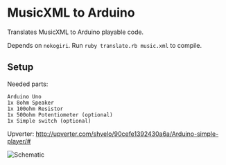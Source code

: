 MusicXML to Arduino
===

Translates MusicXML to Arduino playable code.

Depends on `nokogiri`.
Run `ruby translate.rb music.xml` to compile.

## Setup

Needed parts:  

    Arduino Uno
    1x 8ohm Speaker
    1x 100ohm Resistor
    1x 500ohm Potentiometer (optional)
    1x Simple switch (optional)

Upverter: http://upverter.com/shvelo/90cefe1392430a6a/Arduino-simple-player/#

![Schematic](http://upverter.com/shvelo/90cefe1392430a6a/Arduino-simple-player/export-png/)
